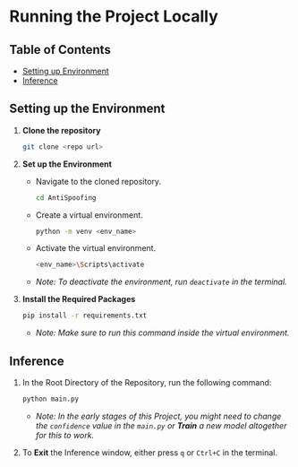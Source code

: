 # Running the Project Locally

## Table of Contents

- [Setting up Environment](#setting-up-the-environment)
- [Inference](#inference)

## Setting up the Environment

1. **Clone the repository**

    ```bash
    git clone <repo url>
    ```
2. **Set up the Environment**
    
    - Navigate to the cloned repository.
        ```bash
        cd AntiSpoofing
        ```
    - Create a virtual environment.
        ```bash
        python -m venv <env_name>
        ```
    - Activate the virtual environment.
        ```bash
        <env_name>\Scripts\activate
        ```
    - *Note: To deactivate the environment, run `deactivate` in the terminal.*

3. **Install the Required Packages**
    
    ```bash
    pip install -r requirements.txt
    ```
     - *Note: Make sure to run this command inside the virtual environment.*



## Inference

1. In the Root Directory of the Repository, run the following command:

    ```bash
    python main.py
    ```

    - *Note: In the early stages of this Project, you might need to change the `confidence` value in the `main.py` or **Train** a new model altogether for this to work.*

2. To **Exit** the Inference window, either press `q` or `Ctrl+C` in the terminal.